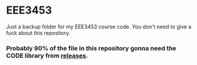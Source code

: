 # EEE3453
Just a backup folder for my EEE3453 course code. You don't need to give a fuck about this repository.

### Probably 90% of the file in this repository gonna need the CODE library from [releases](https://github.com/wingyeung0317/EEE3453/releases).
